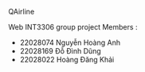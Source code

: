 QAirline

Web INT3306 group project
Members : 
- 22028074 Nguyễn Hoàng Anh
- 22028169 Đỗ Đình Dũng
- 22028022 Hoàng Đăng Khải
